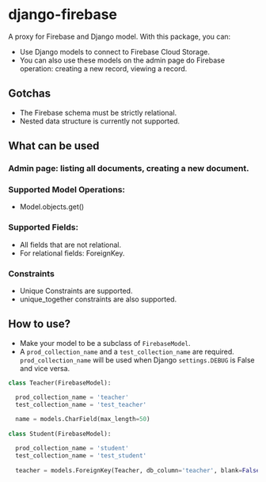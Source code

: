 # django-firebase
A proxy for Firebase and Django model. With this package, you can: 
- Use Django models to connect to Firebase Cloud Storage. 
- You can also use these models on the admin page do Firebase operation: creating a new record, viewing a record.

## Gotchas
- The Firebase schema must be strictly relational. 
- Nested data structure is currently not supported.

## What can be used
### Admin page: listing all documents, creating a new document.
### Supported Model Operations:
- Model.objects.get()

### Supported Fields:
- All fields that are not relational.
- For relational fields: ForeignKey.

### Constraints
- Unique Constraints are supported.
- unique_together constraints are also supported.

## How to use?
- Make your model to be a subclass of `FirebaseModel`.
- A `prod_collection_name` and a `test_collection_name` are required. `prod_collection_name` will be used when Django `settings.DEBUG` is False and vice versa.

```py
class Teacher(FirebaseModel):

  prod_collection_name = 'teacher'
  test_collection_name = 'test_teacher'
  
  name = models.CharField(max_length=50)
   
class Student(FirebaseModel):

  prod_collection_name = 'student'
  test_collection_name = 'test_student'
  
  teacher = models.ForeignKey(Teacher, db_column='teacher', blank=False, on_delete=models.CASCADE)
```

